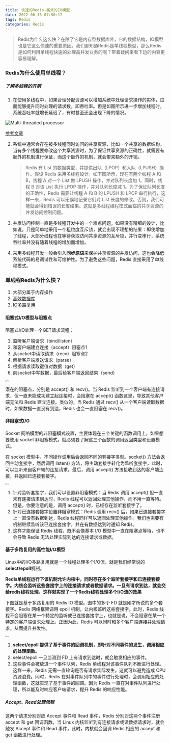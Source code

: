 ```yaml
---
title: 快速的Redis-高效的IO模型
date: 2022-06-15 07:50:17
tags: Redis
categories: Redis
---
```


> Redis为什么这么快？在除了它是内存型数据库外，它的数据结构，IO模型也是它这么快速的重要原因。我们都知道Redis是单线程模型，那么Redis是如何利用单线程快速的处理高并发业务的呢？带着疑问来看下边的内容更容易理解。

### Redis为什么使用单线程？

##### 了解多线程的开销

1. 在使用多线程中，如果合理分配资源可以增加系统中处理请求操作的实体，进而能够提升同时处理的请求数，即吞吐率。但是如图所示进一步增加线程时，系统吞吐率就增长延迟了，有时甚至还会出现下降的情况。

![Multi-threaded processor](https://cdn.jsdelivr.net/gh/wenPKtalk/pictures@master/blog/20220615/08_10/mtsp-2.jpg)

 [参考文章](https://www.helpsystems.com/resources/articles/modeling-multi-threaded-processors)

2. 系统中通常会存在被多线程同时访问的共享资源，比如一个共享的数据结构。当有多个线程要修改这个共享资源时，为了保证共享资源的正确性，就需要有额外的机制进行保证，而这个额外的机制，就会带来额外的开销。

   > Redis 有 List 的数据类型，并提供出队（LPOP）和入队（LPUSH）操作。假设 Redis 采用多线程设计，如下图所示，现在有两个线程 A 和 B，线程 A 对一个 List 做 LPUSH 操作，并对队列长度加 1。同时，线程 B 对该 List 执行 LPOP 操作，并对队列长度减 1。为了保证队列长度的正确性，Redis 需要让线程 A 和 B 的 LPUSH 和 LPOP 串行执行，这样一来，Redis 可以无误地记录它们对 List 长度的修改。否则，我们可能就会得到错误的长度结果。这就是多线程编程模式面临的共享资源的并发访问控制问题。

3. 并发访问控制一直是多线程开发中的一个难点问题，如果没有精细的设计，比如说，只是简单地采用一个粗粒度互斥锁，就会出现不理想的结果：即使增加了线程，大部分线程也在等待获取访问共享资源的互斥锁，并行变串行，系统吞吐率并没有随着线程的增加而增加。
4. 采用多线程开发一般会引入**同步原语**来保护共享资源的并发访问，这也会降低系统代码的易调试性和可维护性。为了避免这些问题，Redis 直接采用了单线程模式。

### 单线程Redis为什么快？

1. 大部分属于内存操作
2. [高效数据库](https://wenpktalk.github.io/2022/06/01/Redis-%E6%95%B0%E6%8D%AE%E7%BB%93%E6%9E%84/)
3. [IO多路复用](#fasterIo)

#### 阻塞式I/O模型与阻塞点

阻塞式I/O处理一个GET请求流程：

1. 监听客户端请求（bind/listen）
2. 和客户端建立连接（accept）阻塞点1
3. 从socket中读取请求（recv）阻塞点2
4. 解析客户端发送请求（parse）
5. 根据请求读取键值对数据（get）
6. 向socket中写数据，最后给客户端返回结果（send）

<img src="https://static001.geekbang.org/resource/image/e1/c9/e18499ab244e4428a0e60b4da6575bc9.jpg" alt="img" style="zoom: 25%;" />

潜在的阻塞点，分别是 accept() 和 recv()。当 Redis 监听到一个客户端有连接请求，但一直未能成功建立起连接时，会阻塞在 accept() 函数这里，导致其他客户端无法和 Redis 建立连接。类似的，当 Redis 通过 recv() 从一个客户端读取数据时，如果数据一直没有到达，Redis 也会一直阻塞在 recv()。

#### 非阻塞式I/O

Socket 网络模型的非阻塞模式设置，主要体现在三个关键的函数调用上，如果想要使用 socket 非阻塞模式，就必须要了解这三个函数的调用返回类型和设置模式。

在 socket 模型中，不同操作调用后会返回不同的套接字类型。socket() 方法会返回主动套接字，然后调用 listen() 方法，将主动套接字转化为监听套接字，此时，可以监听来自客户端的连接请求。最后，调用 accept() 方法接收到达的客户端连接，并返回已连接套接字。

<img src="https://static001.geekbang.org/resource/image/1c/4a/1ccc62ab3eb2a63c4965027b4248f34a.jpg" alt="img" style="zoom:25%;" />

1. 针对监听套接字，我们可以设置非阻塞模式：当 Redis 调用 accept() 但一直未有连接请求到达时，Redis 线程可以返回处理其他操作，而不用一直等待。但是，你要注意的是，调用 accept() 时，已经存在监听套接字了。
2. 针对已连接套接字设置非阻塞模式：Redis 调用 recv() 后，如果已连接套接字上一直没有数据到达，Redis 线程同样可以返回处理其他操作。我们也需要有机制继续监听该已连接套接字，并在有数据达到时通知 Redis。
3. 这样才能保证 Redis 线程，既不会像基本 I/O 模型中一直在阻塞点等待，也不会导致 Redis 无法处理实际到达的连接请求或数据。

#### <span id="fasterIo">基于多路复用的高性能I/O模型</span>

Linux中的I/O多路复用就是一个线程处理多个I/O流，就是我们经常说的**select/epoll**机制。

**Redis单线程运行下该机制允许内核中，同时存在多个监听套接字和已连接套接字。内核会监听这些套接字上的连接请求或者数据请求。一旦有请求到达，就会交给redis线程处理，这样就实现了一个Redis线程处理多个I/O流的效果**

下图就是基于多路复用的 Redis IO 模型。图中的多个 FD 就是刚才所说的多个套接字。Redis 网络框架调用 epoll 机制，让内核监听这些套接字。此时，Redis 线程不会阻塞在某一个特定的监听或已连接套接字上，也就是说，不会阻塞在某一个特定的客户端请求处理上。正因为此，Redis 可以同时和多个客户端连接并处理请求，从而提升并发性。

<img src="https://static001.geekbang.org/resource/image/00/ea/00ff790d4f6225aaeeebba34a71d8bea.jpg" alt="img" style="zoom:25%;" />

1. **select/epoll 提供了基于事件的回调机制，即针对不同事件的发生，调用相应的处理函数。**
2. select/epoll 一旦监测到 FD 上有请求到达时，就会触发相应的事件。
3. 这些事件会被放进一个事件队列，Redis 单线程对该事件队列不断进行处理。这样一来，Redis 无需一直轮询是否有请求实际发生，这就可以避免造成 CPU 资源浪费。同时，Redis 在对事件队列中的事件进行处理时，会调用相应的处理函数，这就实现了基于事件的回调。因为 Redis 一直在对事件队列进行处理，所以能及时响应客户端请求，提升 Redis 的响应性能。

##### Accept、Read处理流程

这两个请求分别对应 Accept 事件和 Read 事件，Redis 分别对这两个事件注册 accept 和 get 回调函数。当 Linux 内核监听到有连接请求或读数据请求时，就会触发 Accept 事件和 Read 事件，此时，内核就会回调 Redis 相应的 accept 和 get 函数进行处理。



